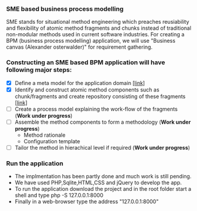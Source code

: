 ### SME based business process modelling
SME stands for situational method engineering which preaches reusiability and flexibility of atomic method fragments and chunks instead of traditional non-modular 
methods used in current software industries. For creating a BPM (business process modelling) application, we will use "Business canvas (Alexander osterwalder)" for 
requirement gathering.

### Constructing an SME based BPM application will have following major steps:
- [x] Define a meta model for the application domain [[link]](https://github.com/G0URAB/sme/blob/master/documents/MetaModel.pdf)
- [x] Identify and construct atomic method components such as chunk/fragments and 
create repository consisting of these fragments [[link]](https://github.com/G0URAB/sme/blob/master/documents/Fragment%20construction%20for%20business%20process%20modelling.pdf)
- [ ] Create a process model explaining the work-flow of the fragments (**Work under progress**)
- [ ] Assemble the method components to form a methodology (**Work under progress**)
    - Method rationale
    - Configuration template
- [ ] Tailor the method in hierachical level if required (**Work under progress**)

### Run the application
- The implmentation has been partly done and much work is still pending.
- We have used PHP,Sqlite,HTML,CSS and jQuery to develop the app.
- To run the application download the project and in the root folder start a shell and type php -S 127.0.0.1:8000
- Finally in a web-browser type the address "127.0.0.1:8000"

